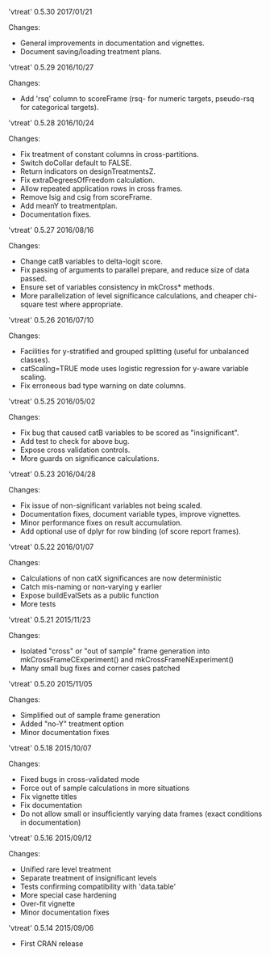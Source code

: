 'vtreat' 0.5.30 2017/01/21

Changes:

- General improvements in documentation and vignettes.
- Document saving/loading treatment plans.


'vtreat' 0.5.29 2016/10/27

Changes:

- Add 'rsq' column to scoreFrame (rsq- for numeric targets, pseudo-rsq for categorical targets).

'vtreat' 0.5.28 2016/10/24

Changes:

- Fix treatment of constant columns in cross-partitions.
- Switch doCollar default to FALSE.
- Return indicators on designTreatmentsZ.
- Fix extraDegreesOfFreedom calculation.
- Allow repeated application rows in cross frames.
- Remove lsig and csig from scoreFrame.
- Add meanY to treatmentplan.
- Documentation fixes.


'vtreat' 0.5.27 2016/08/16

Changes:

- Change catB variables to delta-logit score.
- Fix passing of arguments to parallel prepare, and reduce size of data passed.
- Ensure set of variables consistency in mkCross* methods.
- More parallelization of level significance calculations, and cheaper chi-square test where appropriate.

'vtreat' 0.5.26 2016/07/10

Changes:

- Facilities for y-stratified and grouped splitting (useful for unbalanced classes).
- catScaling=TRUE mode uses logistic regression for y-aware variable scaling.
- Fix erroneous bad type warning on date columns.


'vtreat' 0.5.25 2016/05/02

Changes:

- Fix bug that caused catB variables to be scored as "insignificant".
- Add test to check for above bug.
- Expose cross validation controls.
- More guards on significance calculations.


'vtreat' 0.5.23 2016/04/28

Changes:

- Fix issue of non-significant variables not being scaled.
- Documentation fixes, document variable types, improve vignettes.
- Minor performance fixes on result accumulation.
- Add optional use of dplyr for row binding (of score report frames).


'vtreat' 0.5.22 2016/01/07

Changes:

- Calculations of non catX significances are now deterministic
- Catch mis-naming or non-varying y earlier
- Expose buildEvalSets as a public function
- More tests


'vtreat' 0.5.21 2015/11/23

Changes:

- Isolated "cross" or "out of sample" frame generation into mkCrossFrameCExperiment() and mkCrossFrameNExperiment()
- Many small bug fixes and corner cases patched


'vtreat' 0.5.20 2015/11/05

Changes:

- Simplified out of sample frame generation
- Added "no-Y" treatment option
- Minor documentation fixes


'vtreat' 0.5.18 2015/10/07

Changes:

- Fixed bugs in cross-validated mode
- Force out of sample calculations in more situations
- Fix vignette titles
- Fix documentation
- Do not allow small or insufficiently varying data frames (exact conditions in documentation)


'vtreat' 0.5.16 2015/09/12

Changes:

-  Unified rare level treatment
-  Separate treatment of insignificant levels
-  Tests confirming compatibility with 'data.table'
-  More special case hardening
-  Over-fit vignette
-  Minor documentation fixes



'vtreat' 0.5.14 2015/09/06

- First CRAN release
